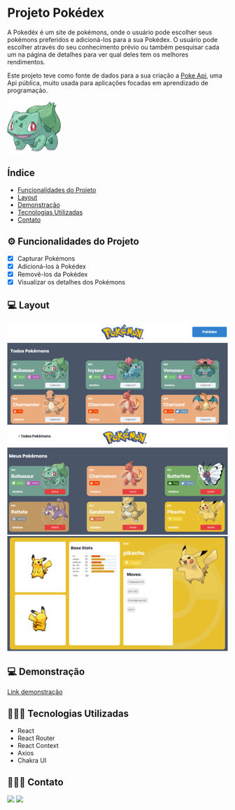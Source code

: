 # **Projeto Pokédex** 
A Pokedéx é um site de pokémons, onde o usuário pode escolher seus pokémons preferidos e adicioná-los para a sua Pokédex. O usuário pode escolher através do seu conhecimento prévio ou também pesquisar cada um na página de detalhes para ver qual deles tem os melhores rendimentos.

Este projeto teve como fonte de dados para a sua criação a [Poke Api](https://pokeapi.co/ "Poke Api"), uma Api pública, muito usada para aplicações focadas em aprendizado de programação.

![Bulbasaur](./src/assets/bulbasaur.png)

## Índice

- [Funcionalidades do Projeto](#⚙️-funcionalidades-do-projeto)
- [Layout](#💻-layout)
- [Demonstração](#💻-demonstração)
- [Tecnologias Utilizadas](#👩🏽‍💻-tecnologias-utilizadas)
- [Contato](#👩🏽‍🦱-contato)


## ⚙️ Funcionalidades do Projeto

- [x] Capturar Pokémons
- [x] Adicioná-los à Pokédex
- [x] Removê-los da Pokédex
- [x] Visualizar os detalhes dos Pokémons

## 💻 Layout

![Home](./src/assets/imageReadMe.png)
![Pokédex](./src/assets/imageReadMe2.png)
![Detalhes](./src/assets/imageReadMe3.png)

## 💻 Demonstração

[Link demonstração](https://projeto-react-apis-weld.vercel.app/)

## 👩🏽‍💻 Tecnologias Utilizadas

- React
- React Router
- React Context
- Axios
- Chakra UI

## 👩🏽‍🦱 Contato

<a href="https://www.linkedin.com/in/aline-kabbas/" target="_blank"><img src="https://img.shields.io/badge/-LinkedIn-%230077B5?style=for-the-badge&logo=linkedin&logoColor=white" target="_blank"></a>
<a href = "mailto:alinekabbas@gmail.com"><img src="https://img.shields.io/badge/Gmail-D14836?style=for-the-badge&logo=gmail&logoColor=white" target="_blank"></a>





